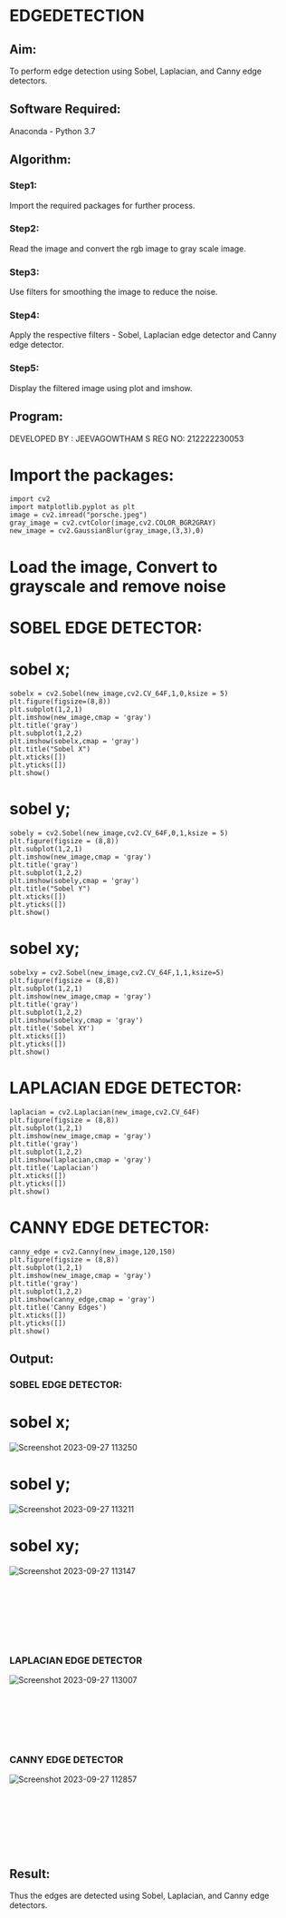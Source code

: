 # EDGEDETECTION

## Aim:
To perform edge detection using Sobel, Laplacian, and Canny edge detectors.

## Software Required:
Anaconda - Python 3.7

## Algorithm:
### Step1:
Import the required packages for further process.
<br>


### Step2:
Read the image and convert the rgb image to gray scale image.
<br>

### Step3:
Use filters for smoothing the image to reduce the noise.
<br>

### Step4:
Apply the respective filters - Sobel, Laplacian edge detector and Canny edge detector.
<br>

### Step5:
Display the filtered image using plot and imshow.
<br>

 
## Program:
DEVELOPED BY : JEEVAGOWTHAM S
REG NO: 212222230053


# Import the packages:
```
import cv2
import matplotlib.pyplot as plt
image = cv2.imread("porsche.jpeg")
gray_image = cv2.cvtColor(image,cv2.COLOR_BGR2GRAY)
new_image = cv2.GaussianBlur(gray_image,(3,3),0)
```



# Load the image, Convert to grayscale and remove noise



# SOBEL EDGE DETECTOR:
# sobel x;
```
sobelx = cv2.Sobel(new_image,cv2.CV_64F,1,0,ksize = 5)
plt.figure(figsize=(8,8))
plt.subplot(1,2,1)
plt.imshow(new_image,cmap = 'gray')
plt.title('gray')
plt.subplot(1,2,2)
plt.imshow(sobelx,cmap = 'gray')
plt.title("Sobel X")
plt.xticks([])
plt.yticks([])
plt.show()
```
# sobel y;
```
sobely = cv2.Sobel(new_image,cv2.CV_64F,0,1,ksize = 5)
plt.figure(figsize = (8,8))
plt.subplot(1,2,1)
plt.imshow(new_image,cmap = 'gray')
plt.title('gray')
plt.subplot(1,2,2)
plt.imshow(sobely,cmap = 'gray')
plt.title("Sobel Y")
plt.xticks([])
plt.yticks([])
plt.show()
```
# sobel xy;
```
sobelxy = cv2.Sobel(new_image,cv2.CV_64F,1,1,ksize=5)
plt.figure(figsize = (8,8))
plt.subplot(1,2,1)
plt.imshow(new_image,cmap = 'gray')
plt.title('gray')
plt.subplot(1,2,2)
plt.imshow(sobelxy,cmap = 'gray')
plt.title('Sobel XY')
plt.xticks([])
plt.yticks([])
plt.show()
```




# LAPLACIAN EDGE DETECTOR:
```
laplacian = cv2.Laplacian(new_image,cv2.CV_64F)
plt.figure(figsize = (8,8))
plt.subplot(1,2,1)
plt.imshow(new_image,cmap = 'gray')
plt.title('gray')
plt.subplot(1,2,2)
plt.imshow(laplacian,cmap = 'gray')
plt.title('Laplacian')
plt.xticks([])
plt.yticks([])
plt.show()
```




# CANNY EDGE DETECTOR:
```
canny_edge = cv2.Canny(new_image,120,150)
plt.figure(figsize = (8,8))
plt.subplot(1,2,1)
plt.imshow(new_image,cmap = 'gray')
plt.title('gray')
plt.subplot(1,2,2)
plt.imshow(canny_edge,cmap = 'gray')
plt.title('Canny Edges')
plt.xticks([])
plt.yticks([])
plt.show()

```



## Output:
### SOBEL EDGE DETECTOR:
# sobel x;

![Screenshot 2023-09-27 113250](https://github.com/JeevaGowtham-S/EDGEDETECTION/assets/118042624/cc026060-b934-46a0-ad5f-6a94818914f3)


# sobel y;
![Screenshot 2023-09-27 113211](https://github.com/JeevaGowtham-S/EDGEDETECTION/assets/118042624/a6032105-3a4b-4f32-b32a-72cde2d027b8)

# sobel xy;
![Screenshot 2023-09-27 113147](https://github.com/JeevaGowtham-S/EDGEDETECTION/assets/118042624/978289fd-c2fa-46c6-a76c-377271cc53b7)



<br>
<br>
<br>
<br>
<br>
<br>


### LAPLACIAN EDGE DETECTOR
![Screenshot 2023-09-27 113007](https://github.com/JeevaGowtham-S/EDGEDETECTION/assets/118042624/18dbe7bb-cd54-477c-a644-d8562971c1f1)


<br>
<br>
<br>
<br>
<br>


### CANNY EDGE DETECTOR
![Screenshot 2023-09-27 112857](https://github.com/JeevaGowtham-S/EDGEDETECTION/assets/118042624/2eabac02-5bd4-4f13-aee9-eeb088b14a0b)

<br>
<br>
<br>
<br>
<br>
<br>

## Result:
Thus the edges are detected using Sobel, Laplacian, and Canny edge detectors.
